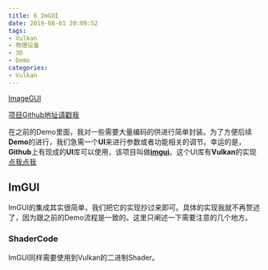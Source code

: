 ```yaml
---
title: 6_ImGUI
date: 2019-08-01 20:09:52
tags:
- Vulkan
- 物理设备
- 3D
- Demo
categories:
- Vulkan
---
```


[ImageGUI](https://github.com/BobLChen/VulkanDemos/tree/master/examples/6_ImageGUI)

[项目Github地址请戳我](https://github.com/BobLChen/VulkanDemos)

在之前的Demo里面，我对一些需要大量编码的供进行简单封装。为了方便后续**Demo**的进行，我们急需一个**UI**来进行参数或者功能相关的调节。幸运的是，**Github**上有现成的**UI**库可以使用，该项目叫做[**imgui**](https://github.com/ocornut/imgui)。这个UI库有**Vulkan**的实现[点我点我](https://github.com/ocornut/imgui/blob/master/examples/imgui_impl_vulkan.cpp)



<!-- more -->

<!-- more -->

## ImGUI

ImGUI的集成其实很简单，我们把它的实现抄过来即可。具体的实现我就不再赘述了，因为跟之前的Demo流程是一致的。这里只阐述一下需要注意的几个地方。

### ShaderCode

ImGUI同样需要使用到Vulkan的二进制Shader。

